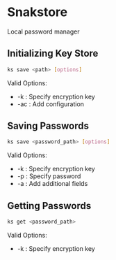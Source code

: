 # Snakstore
Local password manager

## Initializing Key Store
```bash
ks save <path> [options] 
```
Valid Options:
* -k  : Specify encryption key
* -ac : Add configuration

## Saving Passwords
```bash
ks save <password_path> [options] 
```
Valid Options:
* -k : Specify encryption key
* -p : Specify password
* -a : Add additional fields

## Getting Passwords
```bash
ks get <password_path>
```
Valid Options:
* -k : Specify encryption key


